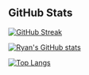 ## GitHub Stats

[![GitHub Streak](https://streak-stats.demolab.com?user=rmessett15&theme=tokyonight)](https://git.io/streak-stats)

[![Ryan's GitHub stats](https://github-readme-stats.vercel.app/api?username=rmessett15&theme=dark)](https://github.com/rmessett15/github-readme-stats)

[![Top Langs](https://github-readme-stats.vercel.app/api/top-langs/?username=rmessett15&layout=compact&theme=dark)](https://github.com/rmessett15/github-readme-stats)

<!-- ### Hi there 👋 -->

<!--
**rmessett15/rmessett15** is a ✨ _special_ ✨ repository because its `README.md` (this file) appears on your GitHub profile.

Here are some ideas to get you started:

- 🔭 I’m currently working on ...
- 🌱 I’m currently learning ...
- 👯 I’m looking to collaborate on ...
- 🤔 I’m looking for help with ...
- 💬 Ask me about ...
- 📫 How to reach me: ...
- 😄 Pronouns: ...
- ⚡ Fun fact: ...
-->

